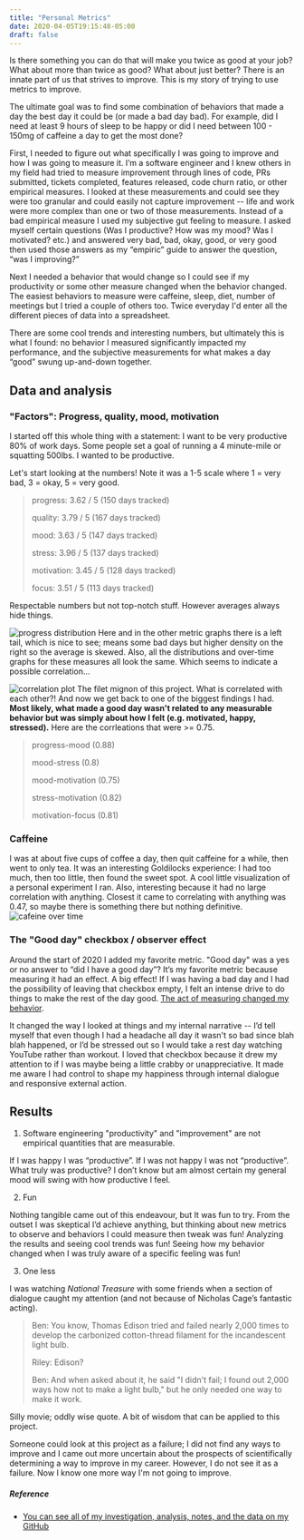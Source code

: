 ```yaml
---
title: "Personal Metrics"
date: 2020-04-05T19:15:48-05:00
draft: false
---
```


Is there something you can do that will make you twice as good at your job? What about more than twice as good? What about just better? There is an innate part of us that strives to improve. This is my story of trying to use metrics to improve. 

The ultimate goal was to find some combination of behaviors that made a day the best day it could be (or made a bad day bad). For example, did I need at least 9 hours of sleep to be happy or did I need between 100 - 150mg of caffeine a day to get the most done? 

First, I needed to figure out what specifically I was going to improve and how I was going to measure it. I’m a software engineer and I knew others in my field had tried to measure improvement through lines of code, PRs submitted, tickets completed, features released, code churn ratio, or other empirical measures. I looked at these measurements and could see they were too granular and could easily not capture improvement -- life and work were more complex than one or two of those measurements. Instead of a bad empirical measure I used my subjective gut feeling to measure. I asked myself certain questions (Was I productive? How was my mood? Was I motivated? etc.) and answered very bad, bad, okay, good, or very good then used those answers as my “empiric” guide to answer the question, “was I improving?”

Next I needed a behavior that would change so I could see if my productivity or some other measure changed when the behavior changed. The easiest behaviors to measure were caffeine, sleep, diet, number of meetings but I tried a couple of others too. Twice everyday I'd enter all the different pieces of data into a spreadsheet. 

There are some cool trends and interesting numbers, but ultimately this is what I found: no behavior I measured significantly impacted my performance, and the subjective measurements for what makes a day “good” swung up-and-down together.

## Data and analysis
### "Factors": Progress, quality, mood, motivation
I started off this whole thing with a statement: I want to be very productive 80% of work days. Some people set a goal of running a 4 minute-mile or squatting 500lbs. I wanted to be productive. 

Let's start looking at the numbers! Note it was a 1-5 scale where 1 = very bad, 3 = okay, 5 = very good.

>    progress: 3.62 / 5 (150 days tracked)
>
>    quality: 3.79 / 5 (167 days tracked)
>
>    mood: 3.63 / 5 (147 days tracked)
>
>    stress: 3.96 / 5 (137 days tracked)
>
>    motivation: 3.45 / 5 (128 days tracked)
>
>    focus: 3.51 / 5 (113 days tracked)

Respectable numbers but not top-notch stuff. However averages always hide things.

![progress distribution](/progress-dist.png)
Here and in the other metric graphs there is a left tail, which is nice to see; means some bad days but higher density on the right so the average is skewed. Also, all the distributions and over-time graphs for these measures all look the same. Which seems to indicate a possible correlation...

![correlation plot](/correlation-plot.png)
The filet mignon of this project. What is correlated with each other?! And now we get back to one of the biggest findings I had. **Most likely, what made a good day wasn't related to any measurable behavior but was simply about how I felt (e.g. motivated, happy, stressed).** Here are the corrleations that were >= 0.75.

> progress-mood (0.88)
>
> mood-stress (0.8)
>
> mood-motivation (0.75)
>
> stress-motivation (0.82)
>
> motivation-focus (0.81)


### Caffeine
I was at about five cups of coffee a day, then quit caffeine for a while, then went to only tea. It was an interesting Goldilocks experience: I had too much, then too little, then found the sweet spot. A cool little visualization of a personal experiment I ran. Also, interesting because it had no large correlation with anything. Closest it came to correlating with anything was 0.47, so maybe there is something there but nothing definitive.
![cafeine over time](/caffeine-over-time.png)

### The "Good day" checkbox / observer effect
Around the start of 2020 I added my favorite metric. "Good day" was a yes or no answer to “did I have a good day”? It’s my favorite metric because measuring it had an effect. A big effect! If I was having a bad day and I had the possibility of leaving that checkbox empty, I felt an intense drive to do things to make the rest of the day good. [The act of measuring changed my behavior](https://en.wikipedia.org/wiki/Hawthorne_effect). 

It changed the way I looked at things and my internal narrative -- I’d tell myself that even though I had a headache all day it wasn't so bad since blah blah happened, or I’d be stressed out so I would take a rest day watching YouTube rather than workout. I loved that checkbox because it drew my attention to if I was maybe being a little crabby or unappreciative. It made me aware I had control to shape my happiness through internal dialogue and responsive external action.

## Results
1. Software engineering "productivity" and "improvement" are not empirical quantities that are measurable.

If I was happy I was “productive”. If I was not happy I was not “productive”. What truly was productive? I don’t know but am almost certain my general mood will swing with how productive I feel.

2. Fun

Nothing tangible came out of this endeavour, but It was fun to try. From the outset I was skeptical I’d achieve anything, but thinking about new metrics to observe and behaviors I could measure then tweak was fun! Analyzing the results and seeing cool trends was fun! Seeing how my behavior changed when I was truly aware of a specific feeling was fun! 

3. One less

I was watching *National Treasure* with some friends when a section of dialogue caught my attention (and not because of Nicholas Cage’s fantastic acting).

>   Ben: You know, Thomas Edison tried and failed nearly 2,000 times to develop the carbonized cotton-thread filament for the incandescent light bulb.
>
>   Riley: Edison?
>
>   Ben: And when asked about it, he said "I didn't fail; I found out 2,000 ways how not to make a light bulb," but he only needed one way to make it work.

Silly movie; oddly wise quote. A bit of wisdom that can be applied to this project. 

Someone could look at this project as a failure; I did not find any ways to improve and I came out more uncertain about the prospects of scientifically determining a way to improve in my career. However, I do not see it as a failure. Now I know one more way I'm not going to improve. 


##### Reference
* [You can see all of my investigation, analysis, notes, and the data on my GitHub](https://github.com/GraysonRicketts/Personal-Metrics)